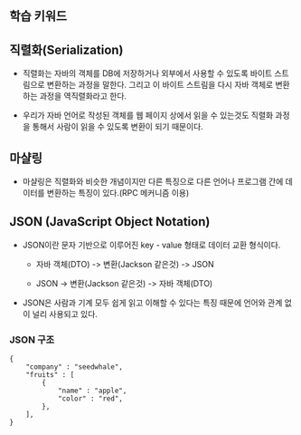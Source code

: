 ## 학습 키워드

## 직렬화(Serialization)
- 직렬화는 자바의 객체를 DB에 저장하거나 외부에서 사용할 수 있도록 바이트 스트림으로 변환하는 과정을 말한다. 그리고 이 바이트 스트림을 다시 자바 객체로 변환하는 과정을 역직렬화라고 한다.

- 우리가 자바 언어로 작성된 객체를 웹 페이지 상에서 읽을 수 있는것도 직렬화 과정을 통해서 사람이 읽을 수 있도록 변환이 되기 때문이다.

## 마샬링
- 마샬링은 직렬화와 비슷한 개념이지만 다른 특징으로 다른 언어나 프로그램 간에 데이터를 변환하는 특징이 있다.(RPC 메커니즘 이용)

## JSON (JavaScript Object Notation)
- JSON이란 문자 기반으로 이루어진 key - value 형태로 데이터 교환 형식이다. 
    - 자바 객체(DTO) -> 변환(Jackson 같은것) -> JSON

    - JSON -> 변환(Jackson 같은것) -> 자바 객체(DTO)
- JSON은 사람과 기계 모두 쉽게 읽고 이해할 수 있다는 특징 때문에 언어와 관계 없이 널리 사용되고 있다.

### JSON 구조

```
{
    "company" : "seedwhale",
    "fruits" : [
        {
            "name" : "apple",
            "color" : "red",
        },
    ],
}

```
